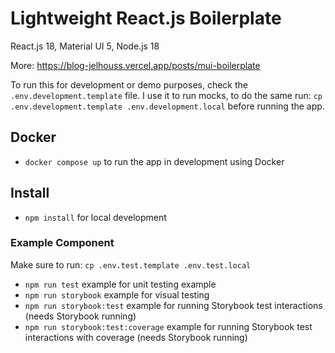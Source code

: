 # Lightweight React.js Boilerplate

React.js 18, Material UI 5, Node.js 18

More: https://blog-jelhouss.vercel.app/posts/mui-boilerplate

To run this for development or demo purposes, check the `.env.development.template` file. I use it to run mocks, to do the same run: `cp .env.development.template .env.development.local` before running the app.

## Docker

- `docker compose up` to run the app in development using Docker

## Install

- `npm install` for local development

### Example Component

Make sure to run: `cp .env.test.template .env.test.local`

- `npm run test` example for unit testing example
- `npm run storybook` example for visual testing
- `npm run storybook:test` example for running Storybook test interactions (needs Storybook running)
- `npm run storybook:test:coverage` example for running Storybook test interactions with coverage (needs Storybook running)
